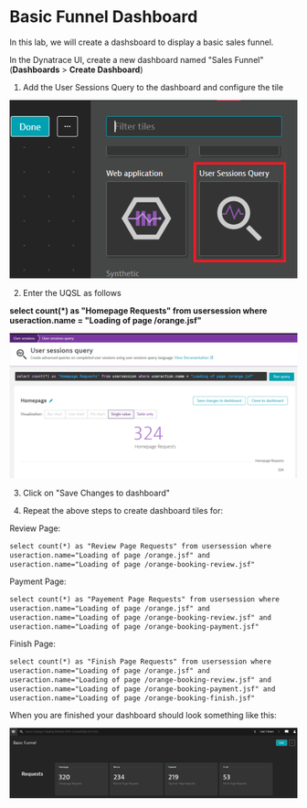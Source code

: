 # Basic Funnel Dashboard

In this lab, we will create a dashsboard to display a basic sales funnel.

In the Dynatrace UI, create a new dashboard named "Sales Funnel" (**Dashboards** > **Create Dashboard**)  

1. Add the User Sessions Query to the dashboard and configure the tile

![USQL Icon](/img/usql-icon.PNG)

2. Enter the UQSL as follows

**select count(*) as "Homepage Requests" from usersession where useraction.name = "Loading of page /orange.jsf"**

![USQL](/img/usql-query.PNG)

3. Click on "Save Changes to dashboard"

4. Repeat the above steps to create dashboard tiles for:

  Review Page:
  
    select count(*) as "Review Page Requests" from usersession where useraction.name="Loading of page /orange.jsf" and useraction.name="Loading of page /orange-booking-review.jsf"

  Payment Page:
  
    select count(*) as "Payement Page Requests" from usersession where useraction.name="Loading of page /orange.jsf" and useraction.name="Loading of page /orange-booking-review.jsf" and useraction.name="Loading of page /orange-booking-payment.jsf"

  Finish Page:
  
    select count(*) as "Finish Page Requests" from usersession where useraction.name="Loading of page /orange.jsf" and useraction.name="Loading of page /orange-booking-review.jsf" and useraction.name="Loading of page /orange-booking-payment.jsf" and useraction.name="Loading of page /orange-booking-finish.jsf"

When you are finished your dashboard should look something like this:

![Dashboard Basic Funnel](/img/usql-basic-funnel.PNG)


